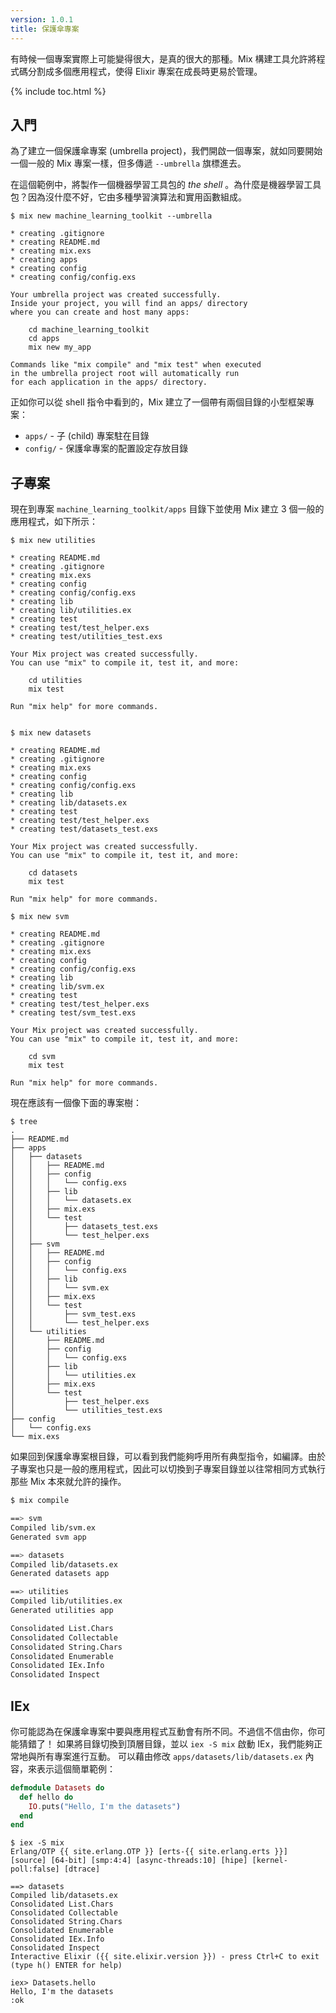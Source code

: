 ```yaml
---
version: 1.0.1
title: 保護傘專案
---
```


有時候一個專案實際上可能變得很大，是真的很大的那種。Mix 構建工具允許將程式碼分割成多個應用程式，使得 Elixir 專案在成長時更易於管理。

{% include toc.html %}

## 入門

為了建立一個保護傘專案 (umbrella project)，我們開啟一個專案，就如同要開始一個一般的 Mix 專案一樣，但多傳遞 `--umbrella` 旗標進去。

在這個範例中，將製作一個機器學習工具包的 *the shell* 。為什麼是機器學習工具包？因為沒什麼不好，它由多種學習演算法和實用函數組成。

```shell
$ mix new machine_learning_toolkit --umbrella

* creating .gitignore
* creating README.md
* creating mix.exs
* creating apps
* creating config
* creating config/config.exs

Your umbrella project was created successfully.
Inside your project, you will find an apps/ directory
where you can create and host many apps:

    cd machine_learning_toolkit
    cd apps
    mix new my_app

Commands like "mix compile" and "mix test" when executed
in the umbrella project root will automatically run
for each application in the apps/ directory.
```

正如你可以從 shell 指令中看到的，Mix 建立了一個帶有兩個目錄的小型框架專案：

  - `apps/` - 子 (child) 專案駐在目錄
  - `config/` - 保護傘專案的配置設定存放目錄


## 子專案

現在到專案 `machine_learning_toolkit/apps` 目錄下並使用 Mix 建立 3 個一般的應用程式，如下所示：

```shell
$ mix new utilities

* creating README.md
* creating .gitignore
* creating mix.exs
* creating config
* creating config/config.exs
* creating lib
* creating lib/utilities.ex
* creating test
* creating test/test_helper.exs
* creating test/utilities_test.exs

Your Mix project was created successfully.
You can use "mix" to compile it, test it, and more:

    cd utilities
    mix test

Run "mix help" for more commands.


$ mix new datasets

* creating README.md
* creating .gitignore
* creating mix.exs
* creating config
* creating config/config.exs
* creating lib
* creating lib/datasets.ex
* creating test
* creating test/test_helper.exs
* creating test/datasets_test.exs

Your Mix project was created successfully.
You can use "mix" to compile it, test it, and more:

    cd datasets
    mix test

Run "mix help" for more commands.

$ mix new svm

* creating README.md
* creating .gitignore
* creating mix.exs
* creating config
* creating config/config.exs
* creating lib
* creating lib/svm.ex
* creating test
* creating test/test_helper.exs
* creating test/svm_test.exs

Your Mix project was created successfully.
You can use "mix" to compile it, test it, and more:

    cd svm
    mix test

Run "mix help" for more commands.
```

現在應該有一個像下面的專案樹：

```shell
$ tree
.
├── README.md
├── apps
│   ├── datasets
│   │   ├── README.md
│   │   ├── config
│   │   │   └── config.exs
│   │   ├── lib
│   │   │   └── datasets.ex
│   │   ├── mix.exs
│   │   └── test
│   │       ├── datasets_test.exs
│   │       └── test_helper.exs
│   ├── svm
│   │   ├── README.md
│   │   ├── config
│   │   │   └── config.exs
│   │   ├── lib
│   │   │   └── svm.ex
│   │   ├── mix.exs
│   │   └── test
│   │       ├── svm_test.exs
│   │       └── test_helper.exs
│   └── utilities
│       ├── README.md
│       ├── config
│       │   └── config.exs
│       ├── lib
│       │   └── utilities.ex
│       ├── mix.exs
│       └── test
│           ├── test_helper.exs
│           └── utilities_test.exs
├── config
│   └── config.exs
└── mix.exs
```

如果回到保護傘專案根目錄，可以看到我們能夠呼用所有典型指令，如編譯。由於子專案也只是一般的應用程式，因此可以切換到子專案目錄並以往常相同方式執行那些 Mix 本來就允許的操作。

```bash
$ mix compile

==> svm
Compiled lib/svm.ex
Generated svm app

==> datasets
Compiled lib/datasets.ex
Generated datasets app

==> utilities
Compiled lib/utilities.ex
Generated utilities app

Consolidated List.Chars
Consolidated Collectable
Consolidated String.Chars
Consolidated Enumerable
Consolidated IEx.Info
Consolidated Inspect
```

## IEx

你可能認為在保護傘專案中要與應用程式互動會有所不同。不過信不信由你，你可能猜錯了！
如果將目錄切換到頂層目錄，並以 `iex -S mix` 啟動 IEx，我們能夠正常地與所有專案進行互動。
可以藉由修改 `apps/datasets/lib/datasets.ex` 內容，來表示這個簡單範例：

```elixir
defmodule Datasets do
  def hello do
    IO.puts("Hello, I'm the datasets")
  end
end
```

```shell
$ iex -S mix
Erlang/OTP {{ site.erlang.OTP }} [erts-{{ site.erlang.erts }}] [source] [64-bit] [smp:4:4] [async-threads:10] [hipe] [kernel-poll:false] [dtrace]

==> datasets
Compiled lib/datasets.ex
Consolidated List.Chars
Consolidated Collectable
Consolidated String.Chars
Consolidated Enumerable
Consolidated IEx.Info
Consolidated Inspect
Interactive Elixir ({{ site.elixir.version }}) - press Ctrl+C to exit (type h() ENTER for help)

iex> Datasets.hello
Hello, I'm the datasets
:ok
```
